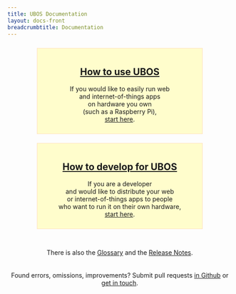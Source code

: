 ```yaml
---
title: UBOS Documentation
layout: docs-front
breadcrumbtitle: Documentation
---
```

<style>
h1.title.main {
    text-align: center;
}
div.choices {
    width: 100%;
    display: flex;
    flex-wrap: wrap;
}
div.choice {
    min-width: 350px;
    width: 350px;
    margin: 10px;
    padding: 10px;
    text-align: center;
    margin: 10px auto;
    background: #fffdcc;
    border: 1px solid #ffe0c0;
    border-radius: 20px">
}
div.choice h2 {
    text-align: center;
}
</style>

<div class="choices">
 <div class="choice">
  <h2><a href="/docs/users/">How to use UBOS</a></h2>
  <p>If you would like to easily run web<br>
     and internet-of-things apps<br>
     on hardware you own<br>
     (such as a Raspberry Pi),<br>
     <a href="/docs/users/">start here</a>.
  </p>
 </div>
 <div class="choice">
  <h2><a href="/docs/developers/">How to develop for UBOS</a></h2>
  <p>If you are a developer<br>
     and would like to distribute your web<br>
     or internet-of-things apps to people<br>
     who want to run it on their own hardware,<br>
     <a href="/docs/developers/">start here</a>.
  </p>
 </div>
</div>

<p class="clearer" style="padding-top: 20px; text-align: center">
 There is also the <a href="/glossary/">Glossary</a> and the
 <a href="/releases/">Release Notes</a>.
</p>

<p class="clearer" style="padding-top: 20px; text-align: center">
 Found errors, omissions, improvements? Submit pull requests
 <a href="https://github.com/uboslinux/ubos-docs">in Github</a> or
 <a href="/community/">get in touch</a>.
</p>
